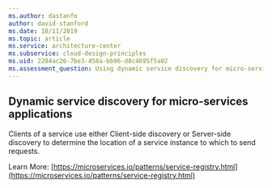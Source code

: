```yaml
---
ms.author: dastanfo
author: david-stanford
ms.date: 10/11/2019
ms.topic: article
ms.service: architecture-center
ms.subservice: cloud-design-principles
ms.uid: 2284ac26-7be3-458a-bb96-d8c4695f5a02
ms.assessment_question: Using dynamic service discovery for micro-services applications
---
```

## Dynamic service discovery for micro-services applications


Clients of a service use either Client-side discovery or Server-side discovery to determine the location of a service instance to which to send requests.

Learn More: [https://microservices.io/patterns/service-registry.html](https://microservices.io/patterns/service-registry.html)
